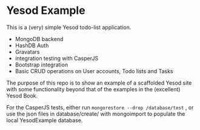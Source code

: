 Yesod Example
=============

This is a (very) simple Yesod todo-list application.

- MongoDB backend
- HashDB Auth
- Gravatars
- integration testing with CasperJS
- Bootstrap integration
- Basic CRUD operations on User accounts, Todo lists and Tasks

The purpose of this repo is to show an example of a scaffolded Yesod 
site with some functionality beyond that of the examples in 
the (excellent) Yesod Book.
  
For the CasperJS tests, either run `mongorestore --drop /database/test` , or use the json files in database/create/ with mongoimport to populate the local YesodExample database.